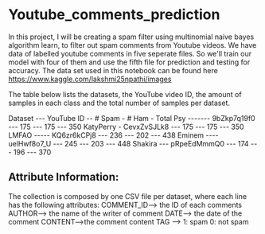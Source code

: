 # Youtube_comments_prediction
In this project, I will be creating a spam filter using multinomial naive bayes algorithm learn, to filter out spam comments from Youtube videos. We have data of labelled youtube comments in five seperate files. So we'll train our model with four of them and use the fifth file for prediction and testing for accuracy. The data set used in this notebook can be found here https://www.kaggle.com/lakshmi25npathi/images

The table below lists the datasets, the YouTube video ID, the amount of samples in each class and the total number of samples per dataset.

Dataset --- YouTube ID -- # Spam - # Ham - Total
Psy ------- 9bZkp7q19f0 --- 175 --- 175 --- 350
KatyPerry - CevxZvSJLk8 --- 175 --- 175 --- 350
LMFAO ----- KQ6zr6kCPj8 --- 236 --- 202 --- 438
Eminem ---- uelHwf8o7_U --- 245 --- 203 --- 448
Shakira --- pRpeEdMmmQ0 --- 174 --- 196 --- 370 

## Attribute Information:
The collection is composed by one CSV file per dataset, where each line has the following attributes:
COMMENT_ID--> the ID of each comments
AUTHOR--> the name of the writer of comment
DATE--> the date of the comment 
CONTENT-->the comment content
TAG --> 1: spam  0: not spam 
